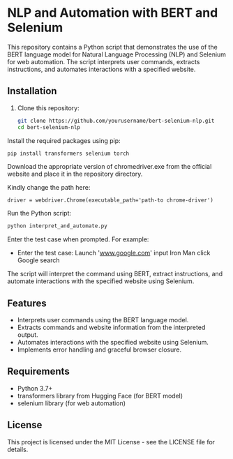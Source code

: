# NLP and Automation with BERT and Selenium

This repository contains a Python script that demonstrates the use of the BERT language model for Natural Language Processing (NLP) and Selenium for web automation. The script interprets user commands, extracts instructions, and automates interactions with a specified website.

## Installation

1. Clone this repository:

   ```sh
   git clone https://github.com/yourusername/bert-selenium-nlp.git
   cd bert-selenium-nlp
   ```
Install the required packages using pip:
   ```sh 
   pip install transformers selenium torch
   ```

   Download the appropriate version of chromedriver.exe from the official website and place it in the repository directory.
   
   Kindly change the path here:
   ```
   driver = webdriver.Chrome(executable_path='path-to chrome-driver')
   ```
   Run the Python script:

   ```sh
   python interpret_and_automate.py

   ```

  Enter the test case when prompted. For example:

- Enter the test case: 
  Launch 'www.google.com' input Iron Man click Google search

The script will interpret the command using BERT, extract instructions, and automate interactions with the specified website using Selenium.

## Features
 - Interprets user commands using the BERT language model.
 - Extracts commands and website information from the interpreted output.
 - Automates interactions with the specified website using Selenium.
 - Implements error handling and graceful browser closure.

 ## Requirements
 - Python 3.7+
 - transformers library from Hugging Face (for BERT model)
 - selenium library (for web automation)

 ## License
 This project is licensed under the MIT License - see the LICENSE file for details.
